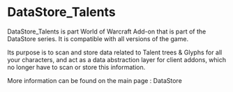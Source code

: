 # DataStore_Talents

DataStore_Talents is part World of Warcraft Add-on that is part of the DataStore series.
It is compatible with all versions of the game.

Its purpose is to scan and store data related to Talent trees & Glyphs for all your characters, and act as a data abstraction layer for client addons, which no longer have to scan or store this information.

More information can be found on the main page : DataStore
